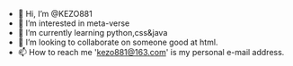 - 👋 Hi, I’m @KEZO881
- 👀 I’m interested in meta-verse
- 🌱 I’m currently learning python,css&java
- 💞️ I’m looking to collaborate on someone good at html.
- 📫 How to reach me 'kezo881@163.com' is my personal e-mail address.

<!---
KEZO881/KEZO881 is a ✨ special ✨ repository because its `README.md` (this file) appears on your GitHub profile.
You can click the Preview link to take a look at your changes.
--->
